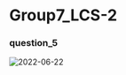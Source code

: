 # Group7_LCS-2
### question_5
![2022-06-22](https://user-images.githubusercontent.com/101583586/175038548-25283ae6-f655-402e-bc33-379feb5fda8a.png)
